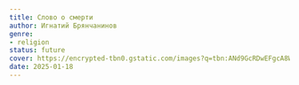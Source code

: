 ```yaml
---
title: Слово о смерти
author: Игнатий Брянчанинов
genre:
- religion
status: future
cover: https://encrypted-tbn0.gstatic.com/images?q=tbn:ANd9GcRDwEFgcA8WHZyEyZWodKJ7K77uB1B93djNUA&s
date: 2025-01-18
---
```


